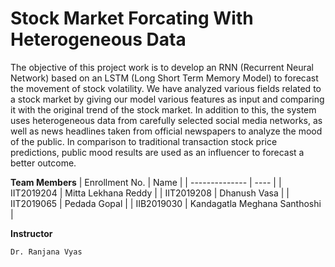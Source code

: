 # Stock Market Forcating With Heterogeneous Data

The objective of this project work is to develop an RNN (Recurrent Neural Network) based on an LSTM (Long Short Term Memory Model) to forecast the movement of stock volatility. We have analyzed various fields related to a stock market by giving our model various features as input and comparing it with the original trend of the stock market. In addition to this, the system uses heterogeneous data from carefully selected social media networks, as well as news headlines taken from official newspapers to analyze the mood of the public. In comparison to traditional transaction stock price predictions, public mood results are used as an influencer to forecast a better outcome.

**Team Members**
|   Enrollment No.  |   Name   | 
|   --------------  |   ----   | 
|    IIT2019204  |   Mitta Lekhana Reddy |
|    IIT2019208  |   Dhanush Vasa | 
|    IIT2019065  |   Pedada Gopal |
|    IIB2019030  |   Kandagatla Meghana Santhoshi |

**Instructor**
```
Dr. Ranjana Vyas
```
